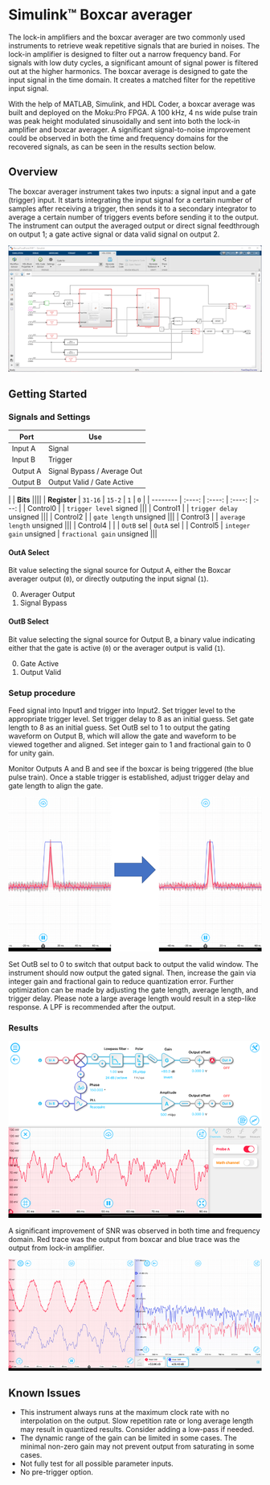 # Simulink™ Boxcar averager

The lock-in amplifiers and the boxcar averager are two commonly used instruments to retrieve weak repetitive signals that are buried in noises. The lock-in amplifier is designed to filter out a narrow frequency band. For signals with low duty cycles, a significant amount of signal power is filtered out at the higher harmonics. The boxcar average is designed to gate the input signal in the time domain. It creates a matched filter for the repetitive input signal.

With the help of MATLAB, Simulink, and HDL Coder, a boxcar average was built and deployed on the Moku:Pro FPGA. A 100 kHz, 4 ns wide pulse train was peak height modulated sinusoidally and sent into both the lock-in amplifier and boxcar averager. A significant signal-to-noise improvement could be observed in both the time and frequency domains for the recovered signals, as can be seen in the results section below.

## Overview
The boxcar averager instrument takes two inputs: a signal input and a gate (trigger) input. It starts integrating the input signal for a certain number of samples after receiving a trigger, then sends it to a secondary integrator to average a certain number of triggers events before sending it to the output. The instrument can output the averaged output or direct signal feedthrough on output 1; a gate active signal or data valid signal on output 2.

![Block diagram](./hdlcoder_boxcar_block.png)

## Getting Started

### Signals and Settings

| Port | Use |
| --- | --- |
| Input A  |	Signal |
| Input B  |	Trigger |
| Output A | 	Signal Bypass / Average Out |
| Output B | 	Output Valid / Gate Active |


|          |             **Bits**            ||||
| **Register** | `31-16` | `15-2` | `1` | `0` |
| -------- | :----: | :----: | :----: | :---: |
| Control0 | |		`trigger level` signed |||
| Control1 | |		`trigger delay` unsigned |||
| Control2 | |		`gate length` unsigned |||
| Control3 | |		`average length` unsigned |||
| Control4 | |	|		`OutB` sel |	`OutA` sel |
| Control5 | 	`integer gain` unsigned |	`fractional gain` unsigned |||


#### OutA Select
Bit value selecting the signal source for Output A, either the Boxcar averager output (`0`), or directly outputing the input signal (`1`).

0. Averager Output
1. Signal Bypass

#### OutB Select
Bit value selecting the signal source for Output B, a binary value indicating either that the gate is active (`0`) or the averager output is valid (`1`).

0. Gate Active
1. Output Valid

### Setup procedure

Feed signal into Input1 and trigger into Input2. Set trigger level to the appropriate trigger level. Set trigger delay to 8 as an initial guess. Set gate length to 8 as an initial guess. Set OutB sel to 1 to output the gating waveform on Output B, which will allow the gate and waveform to be viewed together and aligned. Set integer gain to 1 and fractional gain to 0 for unity gain.

Monitor Outputs A and B and see if the boxcar is being triggered (the blue pulse train). Once a stable trigger is established, adjust trigger delay and gate length to align the gate.

![Tuning](./hdlcoder_boxcar_tuning.png)

Set OutB sel to 0 to switch that output back to output the valid window. The instrument should now output the gated signal. Then, increase the gain via integer gain and fractional gain to reduce quantization error. Further optimization can be made by adjusting the gate length, average length, and trigger delay. Please note a large average length would result in a step-like response. A LPF is recommended after the output.

### Results
![Result](./hdlcoder_boxcar_result_input.png)

A significant improvement of SNR was observed in both time and frequency domain. Red trace was the output from boxcar and blue trace was the output from lock-in amplifier.

![Result](./hdlcoder_boxcar_result.png)

## Known Issues
- This instrument always runs at the maximum clock rate with no interpolation on the output. Slow repetition rate or long average length may result in quantized results. Consider adding a low-pass if needed.
- The dynamic range of the gain can be limited in some cases. The minimal non-zero gain may not prevent output from saturating in some cases.
- Not fully test for all possible parameter inputs.
- No pre-trigger option.
